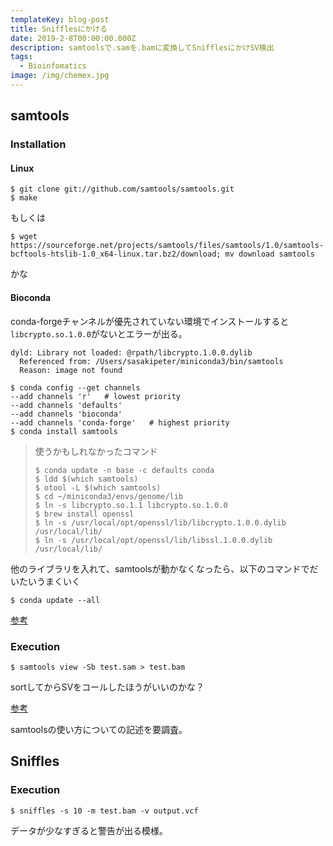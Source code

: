 ```yaml
---
templateKey: blog-post
title: Snifflesにかける
date: 2019-2-8T00:00:00.000Z
description: samtoolsで.samを.bamに変換してSnifflesにかけSV検出
tags:
  - Bioinfomatics
image: /img/chemex.jpg
---
```


## samtools

### Installation

#### Linux

```shell
$ git clone git://github.com/samtools/samtools.git 
$ make
```

もしくは

```shell
$ wget https://sourceforge.net/projects/samtools/files/samtools/1.0/samtools-bcftools-htslib-1.0_x64-linux.tar.bz2/download; mv download samtools
```

かな

#### Bioconda

conda-forgeチャンネルが優先されていない環境でインストールすると`libcrypto.so.1.0.0`がないとエラーが出る。

```shell
dyld: Library not loaded: @rpath/libcrypto.1.0.0.dylib
  Referenced from: /Users/sasakipeter/miniconda3/bin/samtools
  Reason: image not found
```

```shell
$ conda config --get channels
--add channels 'r'   # lowest priority
--add channels 'defaults'
--add channels 'bioconda'
--add channels 'conda-forge'   # highest priority
$ conda install samtools 
```

> 使うかもしれなかったコマンド
>
> ```shell
> $ conda update -n base -c defaults conda
> $ ldd $(which samtools)
> $ otool -L $(which samtools)
> $ cd ~/miniconda3/envs/genome/lib
> $ ln -s libcrypto.so.1.1 libcrypto.so.1.0.0
> $ brew install openssl
> $ ln -s /usr/local/opt/openssl/lib/libcrypto.1.0.0.dylib /usr/local/lib/
> $ ln -s /usr/local/opt/openssl/lib/libssl.1.0.0.dylib /usr/local/lib/
> ```

他のライブラリを入れて、samtoolsが動かなくなったら、以下のコマンドでだいたいうまくいく

```shell
$ conda update --all
```

[参考](http://yfuruta.sakura.ne.jp/blog/?p=884)

### Execution

```shell
$ samtools view -Sb test.sam > test.bam
```

sortしてからSVをコールしたほうがいいのかな？

[参考](http://kazumaxneo.hatenablog.com/entry/2018/04/21/124950)

samtoolsの使い方についての記述を要調査。

## Sniffles

### Execution

```shell
$ sniffles -s 10 -m test.bam -v output.vcf
```

データが少なすぎると警告が出る模様。

